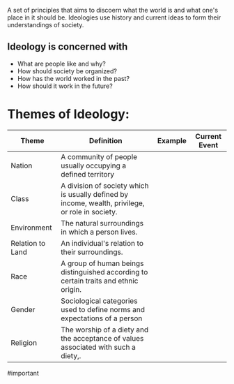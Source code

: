 A set of principles that aims to discoern what the world is and what one's place in it should be. Ideologies use history and current ideas to form their understandings of society. 

## Ideology is concerned with
- What are people like and why?
- How should society be organized?
- How has the world worked in the past?
- How should it work in the future?

# Themes of Ideology:
| Theme            | Definition                                                                                       | Example | Current Event |
| ---------------- | ------------------------------------------------------------------------------------------------ | ------- | ------------- |
| Nation           | A community of people usually occupying a defined territory                                      |         |               |
| Class            | A division of society which is usually defined by income, wealth, privilege, or role in society. |         |               |
| Environment      | The natural surroundings in which a person lives.                                                |         |               |
| Relation to Land | An individual's relation to their surroundings.                                                  |         |               |
| Race             | A group of human beings distinguished according to certain traits and ethnic origin.             |         |               |
| Gender           | Sociological categories used to define norms and expectations of a person                        |         |               |
| Religion         | The worship of a diety and the acceptance of values associated with such a diety,.                                                                                                 |         |               |

#important 